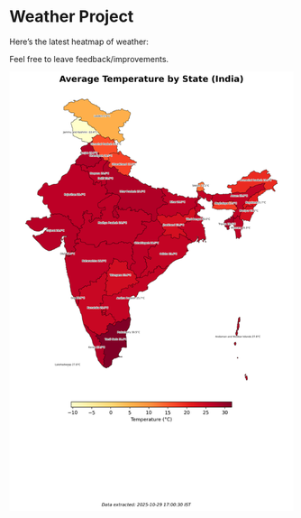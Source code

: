 # Weather Project

Here’s the latest heatmap of weather:

Feel free to leave feedback/improvements.

![India Heatmap](docs/assets/india_heatmap.png?v=01FAD8)
